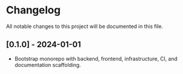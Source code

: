 # Changelog

All notable changes to this project will be documented in this file.

## [0.1.0] - 2024-01-01
- Bootstrap monorepo with backend, frontend, infrastructure, CI, and documentation scaffolding.

